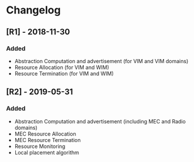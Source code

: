 # Changelog

## [R1] - 2018-11-30
### Added
- Abstraction Computation and advertisement (for VIM and VIM domains)
- Resource Allocation (for VIM and WIM)
- Resource Termination (for VIM and WIM)



## [R2] - 2019-05-31
### Added
- Abstraction Computation and advertisement (including MEC and Radio domains)
- MEC Resource Allocation 
- MEC Resource Termination
- Resource Monitoring 
- Local placement algorithm  



